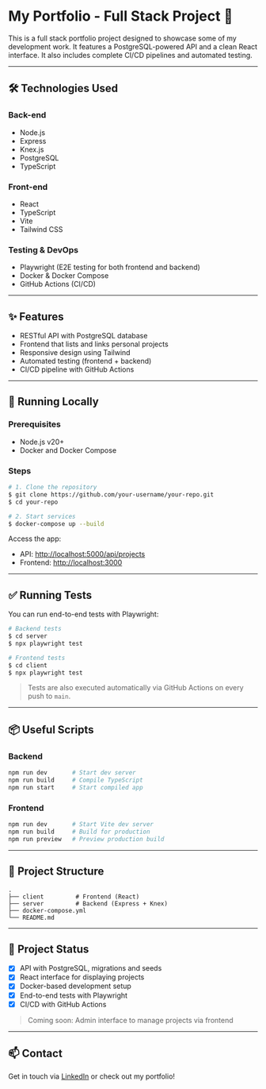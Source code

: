 # My Portfolio - Full Stack Project 💼

This is a full stack portfolio project designed to showcase some of my development work. It features a PostgreSQL-powered API and a clean React interface. It also includes complete CI/CD pipelines and automated testing.

---

## 🛠 Technologies Used

### Back-end

* Node.js
* Express
* Knex.js
* PostgreSQL
* TypeScript

### Front-end

* React
* TypeScript
* Vite
* Tailwind CSS

### Testing & DevOps

* Playwright (E2E testing for both frontend and backend)
* Docker & Docker Compose
* GitHub Actions (CI/CD)

---

## ✨ Features

* RESTful API with PostgreSQL database
* Frontend that lists and links personal projects
* Responsive design using Tailwind
* Automated testing (frontend + backend)
* CI/CD pipeline with GitHub Actions

---

## 🚀 Running Locally

### Prerequisites

* Node.js v20+
* Docker and Docker Compose

### Steps

```bash
# 1. Clone the repository
$ git clone https://github.com/your-username/your-repo.git
$ cd your-repo

# 2. Start services
$ docker-compose up --build
```

Access the app:

* API: [http://localhost:5000/api/projects](http://localhost:5000/api/projects)
* Frontend: [http://localhost:3000](http://localhost:3000)

---

## ✅ Running Tests

You can run end-to-end tests with Playwright:

```bash
# Backend tests
$ cd server
$ npx playwright test

# Frontend tests
$ cd client
$ npx playwright test
```

> Tests are also executed automatically via GitHub Actions on every push to `main`.

---

## 📦 Useful Scripts

### Backend

```bash
npm run dev       # Start dev server
npm run build     # Compile TypeScript
npm run start     # Start compiled app
```

### Frontend

```bash
npm run dev       # Start Vite dev server
npm run build     # Build for production
npm run preview   # Preview production build
```

---

## 📁 Project Structure

```
.
├── client         # Frontend (React)
├── server         # Backend (Express + Knex)
├── docker-compose.yml
└── README.md
```

---

## 🧩 Project Status

* [x] API with PostgreSQL, migrations and seeds
* [x] React interface for displaying projects
* [x] Docker-based development setup
* [x] End-to-end tests with Playwright
* [x] CI/CD with GitHub Actions

> Coming soon: Admin interface to manage projects via frontend

---

## 📫 Contact

Get in touch via [LinkedIn](https://www.linkedin.com/in/your-username) or check out my portfolio!
